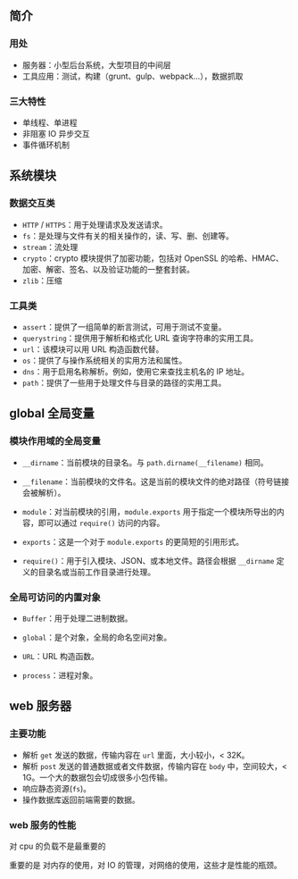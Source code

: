 ## 简介

### 用处

- 服务器：小型后台系统，大型项目的中间层
- 工具应用：测试，构建（grunt、gulp、webpack...），数据抓取

### 三大特性

- 单线程、单进程
- 非阻塞 IO 异步交互
- 事件循环机制

## 系统模块

### 数据交互类

- `HTTP` / `HTTPS`：用于处理请求及发送请求。
- `fs`：是处理与文件有关的相关操作的，读、写、删、创建等。
- `stream`：流处理
- `crypto`：crypto 模块提供了加密功能，包括对 OpenSSL 的哈希、HMAC、加密、解密、签名、以及验证功能的一整套封装。
- `zlib`：压缩

### 工具类

- `assert`：提供了一组简单的断言测试，可用于测试不变量。
- `querystring`：提供用于解析和格式化 URL 查询字符串的实用工具。
- `url`：该模块可以用 URL 构造函数代替。
- `os`：提供了与操作系统相关的实用方法和属性。
- `dns`：用于启用名称解析。例如，使用它来查找主机名的 IP 地址。
- `path`：提供了一些用于处理文件与目录的路径的实用工具。

## global 全局变量

### 模块作用域的全局变量

- `__dirname`：当前模块的目录名。与 `path.dirname(__filename)` 相同。

- `__filename`：当前模块的文件名。这是当前的模块文件的绝对路径（符号链接会被解析）。

- `module`：对当前模块的引用，`module.exports` 用于指定一个模块所导出的内容，即可以通过 `require()` 访问的内容。

- `exports`：这是一个对于 `module.exports` 的更简短的引用形式。

- `require()`：用于引入模块、JSON、或本地文件。路径会根据 `__dirname` 定义的目录名或当前工作目录进行处理。

### 全局可访问的内置对象

- `Buffer`：用于处理二进制数据。

- `global`：是个对象，全局的命名空间对象。

- `URL`：URL 构造函数。

- `process`：进程对象。

## web 服务器

### 主要功能

- 解析 `get` 发送的数据，传输内容在 `url` 里面，大小较小，< 32K。
- 解析 `post` 发送的普通数据或者文件数据，传输内容在 `body` 中，空间较大，< 1G。一个大的数据包会切成很多小包传输。
- 响应静态资源(`fs`)。
- 操作数据库返回前端需要的数据。

### web 服务的性能

对 cpu 的负载不是最重要的

重要的是 对内存的使用，对 IO 的管理，对网络的使用，这些才是性能的瓶颈。
